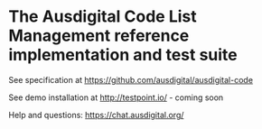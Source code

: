 # The Ausdigital Code List Management reference implementation and test suite


See specification at https://github.com/ausdigital/ausdigital-code

See demo installation at http://testpoint.io/ - coming soon

Help and questions: https://chat.ausdigital.org/
